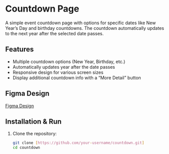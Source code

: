# Countdown Page

A simple event countdown page with options for specific dates like New Year’s Day and birthday countdowns. The countdown automatically updates to the next year after the selected date passes.

## Features
- Multiple countdown options (New Year, Birthday, etc.)
- Automatically updates year after the date passes
- Responsive design for various screen sizes
- Display additional countdown info with a “More Detail” button

## Figma Design
[Figma Design](https://www.figma.com/design/pj5QcHjsfAoncppMdNWeBy/CountDown?node-id=0-1&t=wK92ywjktPpPnbI0-1)

## Installation & Run
1. Clone the repository:
   ```bash
   git clone [https://github.com/your-username/countdown.git]
   cd countdown
